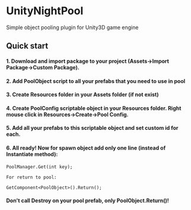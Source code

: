 # UnityNightPool
Simple object pooling plugin for Unity3D game engine

## Quick start
#### 1. Download and import package to your project (Assets->Import Package->Custom Package).

#### 2. Add PoolObject script to all your prefabs that you need to use in pool

#### 3. Create Resources folder in your Assets folder (if not exist)

#### 4. Create PoolConfig scriptable object in your Resources folder. Right mouse click in Resources->Create->Pool Config.

#### 5. Add all your prefabs to this scriptable object and set custom id for each.

#### 6. All ready! Now for spawn object add only one line (instead of Instantiate method):

    PoolManager.Get(int key);
    
    For return to pool:
   
    GetComponent<PoolObject>().Return();
    
#### Don't call Destroy on your pool prefab, only PoolObject.Return()!

